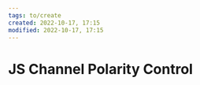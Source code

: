 ```yaml
---
tags: to/create 
created: 2022-10-17, 17:15
modified: 2022-10-17, 17:15
---
```


# JS Channel Polarity Control